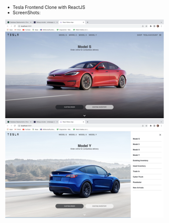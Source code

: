 - Tesla Frontend Clone with ReactJS
- ScreenShots:

<img src="/public/images/ss1.png" width="700" >
<img src="/public/images/ss2.png" width="700" >
